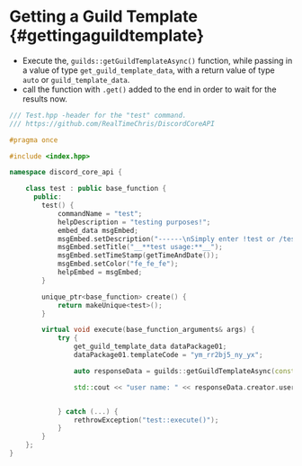Getting a Guild Template {#gettingaguildtemplate}
============
- Execute the, `guilds::getGuildTemplateAsync()` function, while passing in a value of type `get_guild_template_data`, with a return value of type `auto` or `guild_template_data`.
- call the function with `.get()` added to the end in order to wait for the results now.

```cpp
/// Test.hpp -header for the "test" command.
/// https://github.com/RealTimeChris/DiscordCoreAPI

#pragma once

#include <index.hpp>

namespace discord_core_api {

	class test : public base_function {
	  public:
		test() {
			commandName = "test";
			helpDescription = "testing purposes!";
			embed_data msgEmbed;
			msgEmbed.setDescription("------\nSimply enter !test or /test!\n------");
			msgEmbed.setTitle("__**test usage:**__");
			msgEmbed.setTimeStamp(getTimeAndDate());
			msgEmbed.setColor("fe_fe_fe");
			helpEmbed = msgEmbed;
		}

		unique_ptr<base_function> create() {
			return makeUnique<test>();
		}

		virtual void execute(base_function_arguments& args) {
			try {
				get_guild_template_data dataPackage01;
				dataPackage01.templateCode = "ym_rr2bj5_ny_yx";

				auto responseData = guilds::getGuildTemplateAsync(const dataPackage01).get();

				std::cout << "user name: " << responseData.creator.userName << std::endl;


			} catch (...) {
				rethrowException("test::execute()");
			}
		}
	};
}
```
